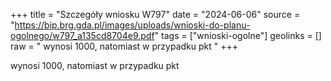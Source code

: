 +++
title = "Szczegóły wniosku W797"
date = "2024-06-06"
source = "https://bip.brg.gda.pl/images/uploads/wnioski-do-planu-ogolnego/w797_a135cd8704e9.pdf"
tags = ["wnioski-ogolne"]
geolinks = []
raw = " wynosi 1000, natomiast w przypadku pkt "
+++

 wynosi 1000, natomiast w przypadku pkt 


